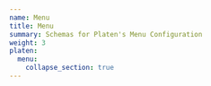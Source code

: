 ```yaml
---
name: Menu
title: Menu
summary: Schemas for Platen's Menu Configuration
weight: 3
platen:
  menu:
    collapse_section: true
---
```

